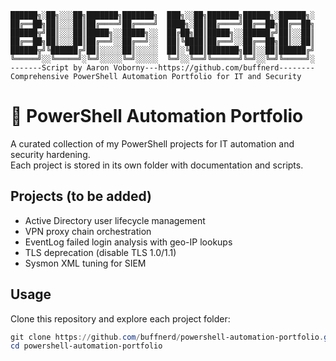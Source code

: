 ```
██████╗░██╗░░░██╗███████╗███████╗  ███╗░░██╗███████╗██████╗░██████╗░
██╔══██╗██║░░░██║██╔════╝██╔════╝  ████╗░██║██╔════╝██╔══██╗██╔══██╗
██████╦╝██║░░░██║█████╗░░█████╗░░  ██╔██╗██║█████╗░░██████╔╝██║░░██║
██╔══██╗██║░░░██║██╔══╝░░██╔══╝░░  ██║╚████║██╔══╝░░██╔══██╗██║░░██║
██████╦╝╚██████╔╝██║░░░░░██║░░░░░  ██║░╚███║███████╗██║░░██║██████╔╝
╚═════╝░░╚═════╝░╚═╝░░░░░╚═╝░░░░░  ╚═╝░░╚══╝╚══════╝╚═╝░░╚═╝╚═════╝░
-------Script by Aaron Voborny---https://github.com/buffnerd--------
Comprehensive PowerShell Automation Portfolio for IT and Security
```

# 🧰 PowerShell Automation Portfolio

A curated collection of my PowerShell projects for IT automation and security hardening.  
Each project is stored in its own folder with documentation and scripts.

## Projects (to be added)
- Active Directory user lifecycle management
- VPN proxy chain orchestration
- EventLog failed login analysis with geo-IP lookups
- TLS deprecation (disable TLS 1.0/1.1)
- Sysmon XML tuning for SIEM

## Usage
Clone this repository and explore each project folder:
```powershell
git clone https://github.com/buffnerd/powershell-automation-portfolio.git
cd powershell-automation-portfolio
```